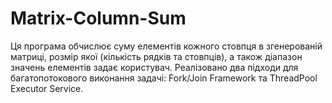 # Matrix-Column-Sum
Ця програма обчислює суму елементів кожного стовпця в згенерованій матриці, розмір якої (кількість рядків та стовпців), а також діапазон значень елементів задає користувач. Реалізовано два підходи для багатопотокового виконання задачі: Fork/Join Framework та ThreadPool Executor Service.
